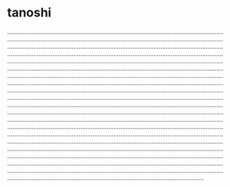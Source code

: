 # tanoshi

.................................................................................................................................................................................................................................................................................................................................................................................................................................................................................................................................................................................................................................................................................................................................................................................................................................................................................................................................................................................................................................................................................................................................................................................................................................................................................................................................................................................................................................................................................................................................................................................................................................................................................................................................................................................................................................................................................................................................................................................................................................................................................................................................................................................................................................................................................................................................................................................................................................................................................................................................................................................................................................................................................................